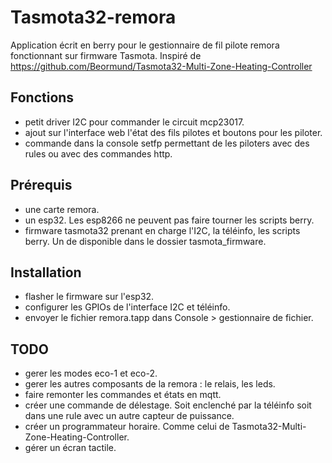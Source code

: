 # Tasmota32-remora
Application écrit en berry pour le gestionnaire de fil pilote remora fonctionnant sur firmware Tasmota.
Inspiré de https://github.com/Beormund/Tasmota32-Multi-Zone-Heating-Controller

## Fonctions
  - petit driver I2C pour commander le circuit mcp23017.
  - ajout sur l'interface web l'état des fils pilotes et boutons pour les piloter.
  - commande dans la console setfp permettant de les piloters avec des rules ou avec des commandes http.

## Prérequis
  - une carte remora.
  - un esp32. Les esp8266 ne peuvent pas faire tourner les scripts berry.
  - firmware tasmota32 prenant en charge l'I2C, la téléinfo, les scripts berry. Un de disponible dans le dossier tasmota_firmware.

## Installation
  - flasher le firmware sur l'esp32.
  - configurer les GPIOs de l'interface I2C et téléinfo.
  - envoyer le fichier remora.tapp dans Console > gestionnaire de fichier.

## TODO
  - gerer les modes eco-1 et eco-2.
  - gerer les autres composants de la remora : le relais, les leds.
  - faire remonter les commandes et états en mqtt.
  - créer une commande de délestage. Soit enclenché par la téléinfo soit dans une rule avec un autre capteur de puissance.
  - créer un programmateur horaire. Comme celui de Tasmota32-Multi-Zone-Heating-Controller.
  - gérer un écran tactile.

